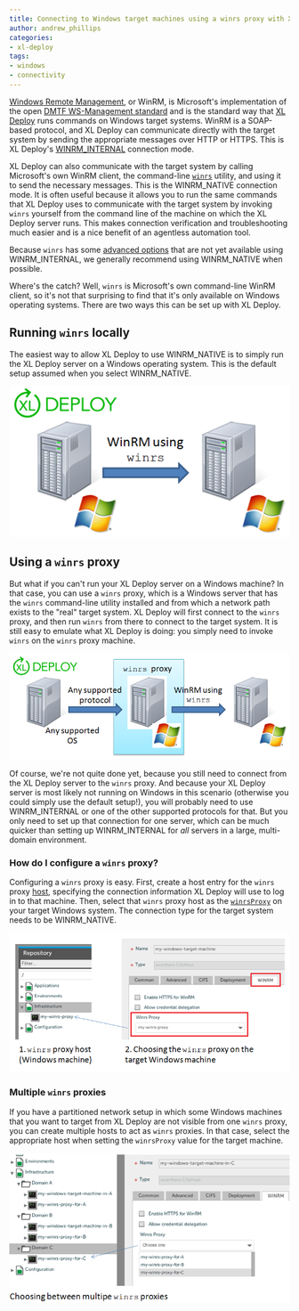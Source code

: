 ```yaml
---
title: Connecting to Windows target machines using a winrs proxy with XL Deploy
author: andrew_phillips
categories:
- xl-deploy
tags:
- windows
- connectivity
---
```


[Windows Remote Management](http://msdn.microsoft.com/en-us/library/aa384426%28v=vs.85%29.aspx), or WinRM, is Microsoft's implementation of the open [DMTF WS-Management standard](https://en.wikipedia.org/wiki/WS-Management) and is the standard way that [XL Deploy](http://xebialabs.com/products/xl-deploy) runs commands on Windows target systems. WinRM is a SOAP-based protocol, and XL Deploy can communicate directly with the target system by sending the appropriate messages over HTTP or HTTPS. This is XL Deploy's [WINRM_INTERNAL](http://docs.xebialabs.com/releases/latest/deployit/remotingPluginManual.html#cifs-connection-types-includes-winrm-and-telnet) connection mode.

XL Deploy can also communicate with the target system by calling Microsoft's own WinRM client, the command-line [`winrs`](http://technet.microsoft.com/en-us/library/hh875630.aspx) utility, and using it to send the necessary messages. This is the WINRM_NATIVE connection mode. It is often useful because it allows you to run the same commands that XL Deploy uses to communicate with the target system by invoking `winrs` yourself from the command line of the machine on which the XL Deploy server runs. This makes connection verification and troubleshooting much easier and is a nice benefit of an agentless automation tool.

Because `winrs` has some [advanced options](http://docs.xebialabs.com/releases/latest/deployit/remotingPluginManual.html#overtherecifshost) that are not yet available using WINRM_INTERNAL, we generally recommend using WINRM_NATIVE when possible.

Where's the catch? Well, `winrs` is Microsoft's own command-line WinRM client, so it's not that surprising to find that it's only available on Windows operating systems. There are two ways this can be set up with XL Deploy.

## Running `winrs` locally

The easiest way to allow XL Deploy to use WINRM_NATIVE is to simply run the XL Deploy server on a Windows operating system. This is the default setup assumed when you select WINRM_NATIVE.

![Running winrs locally](/images/connecting-to-windows-using-winrs/winrm-native.png)

## Using a `winrs` proxy

But what if you can't run your XL Deploy server on a Windows machine? In that case, you can use a `winrs` proxy, which is a Windows server that has the `winrs` command-line utility installed and from which a network path exists to the "real" target system. XL Deploy will first connect to the `winrs` proxy, and then run `winrs` from there to connect to the target system. It is still easy to emulate what XL Deploy is doing: you simply need to invoke `winrs` on the `winrs` proxy machine.

![Running winrs via a proxy](/images/connecting-to-windows-using-winrs/connecting-via-proxy.png)

Of course, we're not quite done yet, because you still need to connect from the XL Deploy server to the `winrs` proxy. And because your XL Deploy server is most likely not running on Windows in this scenario (otherwise you could simply use the default setup!), you will probably need to use WINRM_INTERNAL or one of the other supported protocols for that. But you only need to set up that connection for one server, which can be much quicker than setting up WINRM_INTERNAL for *all* servers in a large, multi-domain environment.

### How do I configure a `winrs` proxy?

Configuring a `winrs` proxy is easy. First, create a host entry for the `winrs` proxy [host](http://docs.xebialabs.com/releases/latest/deployit/remotingPluginManual.html#host-types), specifying the connection information XL Deploy will use to log in to that machine. Then, select that `winrs` proxy host as the [`winrsProxy`](http://docs.xebialabs.com/releases/latest/deployit/remotingPluginManual.html#overtherecifshost) on your target Windows system. The connection type for the target system needs to be WINRM_NATIVE.

![winrs proxy configuration](/images/connecting-to-windows-using-winrs/configuration.png)

### Multiple `winrs` proxies

If you have a partitioned network setup in which some Windows machines that you want to target from XL Deploy are not visible from one `winrs` proxy, you can create multiple hosts to act as `winrs` proxies. In that case, select the appropriate host when setting the `winrsProxy` value for the target machine.

![Multiple winrs proxies](/images/connecting-to-windows-using-winrs/connecting-via-multiple-proxies.png)
